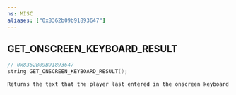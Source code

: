 ```yaml
---
ns: MISC
aliases: ["0x8362b09b91893647"]
---
```

## GET_ONSCREEN_KEYBOARD_RESULT

```c
// 0x8362B09B91893647
string GET_ONSCREEN_KEYBOARD_RESULT();
```

```
Returns the text that the player last entered in the onscreen keyboard
```
